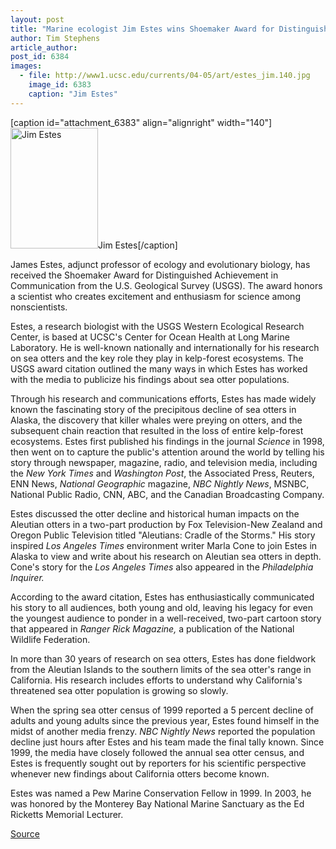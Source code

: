 ```yaml
---
layout: post
title: "Marine ecologist Jim Estes wins Shoemaker Award for Distinguished Achievement in Communication"
author: Tim Stephens
article_author: 
post_id: 6384
images:
  - file: http://www1.ucsc.edu/currents/04-05/art/estes_jim.140.jpg
    image_id: 6383
    caption: "Jim Estes"
---
```


[caption id="attachment_6383" align="alignright" width="140"]<a href="http://dev-ucsc-news.pantheonsite.io/wp-content/uploads/2004/11/estes_jim.140.jpg"><img class="size-full wp-image-6383" src="http://dev-ucsc-news.pantheonsite.io/wp-content/uploads/2004/11/estes_jim.140.jpg" alt="Jim Estes" width="140" height="193" /></a>Jim Estes[/caption]
<a name="content" id="content"></a>
<p>
  James Estes, adjunct professor of ecology and evolutionary biology, has received the Shoemaker Award for Distinguished Achievement in Communication from the U.S. Geological Survey (USGS). The award honors a scientist who creates excitement and enthusiasm for science among nonscientists.
</p>
<p>
  Estes, a research biologist with the USGS Western Ecological Research Center, is based at UCSC's Center for Ocean Health at Long Marine Laboratory. He is well-known nationally and internationally for his research on sea otters and the key role they play in kelp-forest ecosystems. The USGS award citation outlined the many ways in which Estes has worked with the media to publicize his findings about sea otter populations.
</p>
<p>
  Through his research and communications efforts, Estes has made widely known the fascinating story of the precipitous decline of sea otters in Alaska, the discovery that killer whales were preying on otters, and the subsequent chain reaction that resulted in the loss of entire kelp-forest ecosystems. Estes first published his findings in the journal <i>Science</i> in 1998, then went on to capture the public's attention around the world by telling his story through newspaper, magazine, radio, and television media, including the <i>New York Times</i> and <i>Washington Post</i>, the Associated Press, Reuters, ENN News, <i>National Geographic</i> magazine, <i>NBC Nightly News</i>, MSNBC, National Public Radio, CNN, ABC, and the Canadian Broadcasting Company.
</p>
<p>
  Estes discussed the otter decline and historical human impacts on the Aleutian otters in a two-part production by Fox Television-New Zealand and Oregon Public Television titled "Aleutians: Cradle of the Storms." His story inspired <i>Los Angeles Times</i> environment writer Marla Cone to join Estes in Alaska to view and write about his research on Aleutian sea otters in depth. Cone's story for the <i>Los Angeles Times</i> also appeared in the <i>Philadelphia Inquirer.</i>
</p>
<p>
  According to the award citation, Estes has enthusiastically communicated his story to all audiences, both young and old, leaving his legacy for even the youngest audience to ponder in a well-received, two-part cartoon story that appeared in <i>Ranger Rick Magazine,</i> a publication of the National Wildlife Federation.
</p>
<p>
  In more than 30 years of research on sea otters, Estes has done fieldwork from the Aleutian Islands to the southern limits of the sea otter's range in California. His research includes efforts to understand why California's threatened sea otter population is growing so slowly.
</p>
<p>
  When the spring sea otter census of 1999 reported a 5 percent decline of adults and young adults since the previous year, Estes found himself in the midst of another media frenzy. <i>NBC</i> <i>Nightly News</i> reported the population decline just hours after Estes and his team made the final tally known. Since 1999, the media have closely followed the annual sea otter census, and Estes is frequently sought out by reporters for his scientific perspective whenever new findings about California otters become known.
</p>
<p>
  Estes was named a Pew Marine Conservation Fellow in 1999. In 2003, he was honored by the Monterey Bay National Marine Sanctuary as the Ed Ricketts Memorial Lecturer.
</p>
<p><a href="http://www1.ucsc.edu/currents/04-05/11-29/awards-estes.asp" title="Permalink to awards-estes">Source</a></p>
